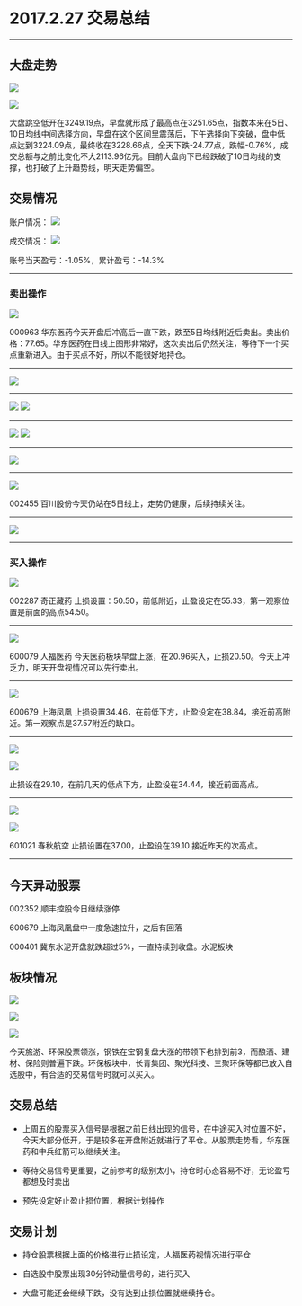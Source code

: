 # 2017.2.27 交易总结

------

## 大盘走势

![](./pic/20170227-dapan2.png)

![](./pic/20170227-dapan.png)

大盘跳空低开在3249.19点，早盘就形成了最高点在3251.65点，指数本来在5日、10日均线中间选择方向，早盘在这个区间里震荡后，下午选择向下突破，盘中低点达到3224.09点，最终收在3228.66点，全天下跌-24.77点，跌幅-0.76%，成交总额与之前比变化不大2113.96亿元。目前大盘向下已经跌破了10日均线的支撑，也打破了上升趋势线，明天走势偏空。

## 交易情况

账户情况：
![](./pic/20170227-zhanghu.png)

成交情况：
![](./pic/20170227-chengjiao.png)

账号当天盈亏：-1.05%，累计盈亏：-14.3%

------

### 卖出操作

![](./pic/20170227-000963.png)

000963 华东医药今天开盘后冲高后一直下跌，跌至5日均线附近后卖出。卖出价格：77.65。华东医药在日线上图形非常好，这次卖出后仍然关注，等待下一个买点重新进入。由于买点不好，所以不能很好地持仓。

------

![](./pic/20170227-600677.png)

------
![](./pic/20170227-603989-2.png)
![](./pic/20170227-603989.png)

------

![](./pic/20170227-000519-2.png)
![](./pic/20170227-000519.png)

------

![](./pic/20170227-000572.png)

------

![](./pic/20170227-002455.png)

002455 百川股份今天仍站在5日线上，走势仍健康，后续持续关注。

------

![](./pic/20170227-000922.png)

------

### 买入操作

![](./pic/20170227-002287.png)

002287 奇正藏药 止损设置：50.50，前低附近，止盈设定在55.33，第一观察位置是前面的高点54.50。

------

![](./pic/20170227-600079.png)

600079 人福医药 今天医药板块早盘上涨，在20.96买入，止损20.50。今天上冲乏力，明天开盘视情况可以先行卖出。

------

![](./pic/20170227-600679.png)

600679 上海凤凰 止损设置34.46，在前低下方，止盈设定在38.84，接近前高附近。第一观察点是37.57附近的缺口。

------

![](./pic/20170227-300203-3.png)

![](./pic/20170227-300203-2.png)

止损设在29.10，在前几天的低点下方，止盈设在34.44，接近前面高点。

------

![](./pic/20170227-601021-2.png)

![](./pic/20170227-601021.png)

601021 春秋航空 止损设置在37.00，止盈设在39.10 接近昨天的次高点。

------

## 今天异动股票

002352 顺丰控股今日继续涨停

600679 上海凤凰盘中一度急速拉升，之后有回落

000401 冀东水泥开盘就跌超过5%，一直持续到收盘。水泥板块

## 板块情况

![](./pic/20170227-bk1.png)

![](./pic/20170227-bk2.png)

![](./pic/20170227-bk3.png)

今天旅游、环保股票领涨，钢铁在宝钢复盘大涨的带领下也排到前3，而酿酒、建材、保险则普遍下跌。环保板块中，长青集团、聚光科技、三聚环保等都已放入自选股中，有合适的交易信号时就可以买入。

## 交易总结

- 上周五的股票买入信号是根据之前日线出现的信号，在中途买入时位置不好，今天大部分低开，于是较多在开盘附近就进行了平仓。从股票走势看，华东医药和中兵红箭可以继续关注。

- 等待交易信号更重要，之前参考的级别太小，持仓时心态容易不好，无论盈亏都想及时卖出

- 预先设定好止盈止损位置，根据计划操作

## 交易计划

- 持仓股票根据上面的价格进行止损设定，人福医药视情况进行平仓

- 自选股中股票出现30分钟动量信号的，进行买入

- 大盘可能还会继续下跌，没有达到止损位置就继续持仓。


